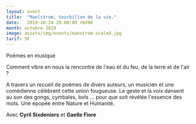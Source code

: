 ```yaml
---
layout: event
title:  "Maelstrom, tourbillon de la vie."
date:   2019-10-24 20:00:00 +0200
month: octobre-2019
image: assets/img/events/maestrom-scaled.jpg
tarif: 5€
---
```


Poèmes en musique

Comment vibre en nous la rencontre de l'eau et du feu, de la terre et de l'air ?

A travers un recueil de poèmes de divers auteurs, un musicien et une comédienne célèbrent cette union fougueuse. Le geste et la voix dansent au son des gongs, cymbales, bols ... pour que soit révélée l'essence des mots. Une épopée entre Nature et Humanité.

Avec **Cyril Sixdeniers** et **Gaelle Fiore**
